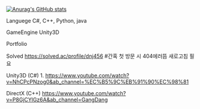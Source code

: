 [![Anurag's GitHub stats](https://github-readme-stats.vercel.app/api?username=GangDangOO&theme=dark)](https://github.com/anuraghazra/github-readme-stats)

Languege 
C#, C++, Python, java

GameEngine
Unity3D

Portfolio

Solved https://solved.ac/profile/dnj456 #간혹 첫 방문 시 404에러뜸 새로고침 필요

Unity3D (C#) 1. https://www.youtube.com/watch?v=NhCPcPNzog0&ab_channel=%EC%B5%9C%EB%91%90%EC%98%81

DirectX (C++) https://www.youtube.com/watch?v=P8GjCYlGz6A&ab_channel=GangDang
